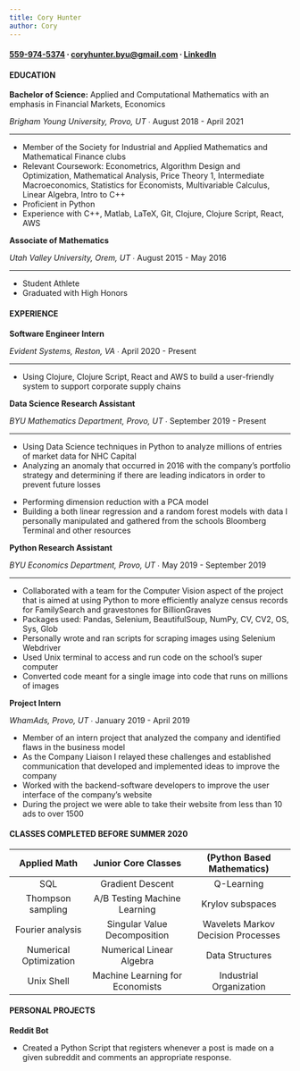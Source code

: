 ```yaml
---
title: Cory Hunter
author: Cory
---
```

#### [559-974-5374](tel:5599745374) ∙ <coryhunter.byu@gmail.com> ∙ [LinkedIn](https://linkedin.com/in/coryrhunter)

#### EDUCATION

**Bachelor of Science:** Applied and Computational Mathematics with an emphasis in Financial Markets, Economics

*Brigham Young University, Provo, UT* ∙ August 2018 - April 2021

---

   * Member of the Society for Industrial and Applied Mathematics and Mathematical Finance clubs  
   * Relevant Coursework: Econometrics, Algorithm Design and Optimization, Mathematical Analysis, Price Theory 1, Intermediate Macroeconomics, Statistics for Economists, Multivariable Calculus, Linear Algebra, Intro to C++  
   * Proficient in Python  
   * Experience with C++, Matlab, LaTeX, Git, Clojure, Clojure Script, React, AWS  

**Associate of Mathematics**

*Utah Valley University, Orem, UT* ∙ August 2015 - May 2016

---

   * Student Athlete  
   * Graduated with High Honors  

#### EXPERIENCE
**Software Engineer Intern**

*Evident Systems, Reston, VA* ∙ April 2020 - Present

---

   + Using Clojure, Clojure Script, React and AWS to build a user-friendly system to support corporate supply chains  

**Data Science Research Assistant**

*BYU Mathematics Department, Provo, UT* ∙ September 2019 - Present

---

   + Using Data Science techniques in Python to analyze millions of entries of market data for NHC Capital    
   + Analyzing an anomaly that occurred in 2016 with the company’s portfolio strategy and determining if there   are leading indicators in order to prevent future losses    
   * Performing dimension reduction with a PCA model  
   * Building a both linear regression and a random forest models with data I personally manipulated and gathered from the schools Bloomberg Terminal and other resources  

**Python Research Assistant**

*BYU Economics Department, Provo, UT* ∙ May 2019 - September 2019

---

   * Collaborated with a team for the Computer Vision aspect of the project that is aimed at using Python to more efficiently analyze census records for FamilySearch and gravestones for BillionGraves  
   * Packages used: Pandas, Selenium, BeautifulSoup, NumPy, CV, CV2, OS, Sys, Glob  
   * Personally wrote and ran scripts for scraping images using Selenium Webdriver  
   * Used Unix terminal to access and run code on the school’s super computer  
   * Converted code meant for a single image into code that runs on millions of images  

**Project Intern**

*WhamAds, Provo, UT* ∙ January 2019 - April 2019
   * Member of an intern project that analyzed the company and identified flaws in the business model  
   * As the Company Liaison I relayed these challenges and established communication that developed and implemented ideas to improve the company  
   * Worked with the backend-software developers to improve the user interface of the company’s website  
   * During the project we were able to take their website from less than 10 ads to over 1500  

#### CLASSES COMPLETED BEFORE SUMMER 2020

| **Applied Math** | **Junior Core Classes** | **(Python Based Mathematics)** |
|:------------:|:------------:|:------------:|
| SQL | Gradient Descent | Q-Learning |
| Thompson sampling | A/B Testing	Machine Learning |   Krylov subspaces |
| Fourier analysis | Singular Value Decomposition | Wavelets	Markov Decision Processes |
| Numerical Optimization | Numerical Linear Algebra | Data Structures |
| Unix Shell | Machine Learning for Economists | Industrial Organization |

#### PERSONAL PROJECTS

**Reddit Bot**
   * Created a Python Script that registers whenever a post is made on a given subreddit and comments an appropriate response.

